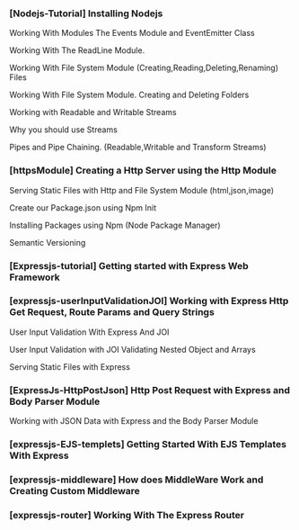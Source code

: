 ### **[Nodejs-Tutorial]** Installing Nodejs 

Working With Modules The Events Module and EventEmitter Class 

Working With The ReadLine Module.  

Working With File System Module (Creating,Reading,Deleting,Renaming) Files

Working With File System Module. Creating and Deleting Folders

Working with Readable and Writable Streams

Why you should use Streams

Pipes and Pipe Chaining. (Readable,Writable and Transform Streams)

### **[httpsModule]** Creating a Http Server using the Http Module 

Serving Static Files with Http and File System Module (html,json,image)

Create our Package.json using Npm Init

Installing Packages using Npm (Node Package Manager)

Semantic Versioning

### **[Expressjs-tutorial]** Getting started with Express Web Framework

### **[expressjs-userInputValidationJOI]** Working with Express Http Get Request, Route Params and Query Strings 

User Input Validation With Express And JOI

User Input Validation with JOI Validating Nested Object and Arrays

Serving Static Files with Express

### **[ExpressJs-HttpPostJson]** Http Post Request with Express and Body Parser Module

Working with JSON Data with Express and the Body Parser Module

### **[expressjs-EJS-templets]** Getting Started With EJS Templates With Express 

### **[expressjs-middleware]** How does MiddleWare Work and Creating Custom Middleware

### **[expressjs-router]** Working With The Express Router
